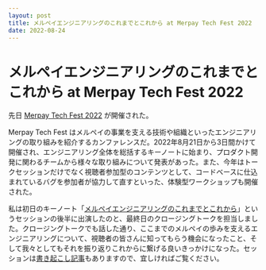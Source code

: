 ```yaml
---
layout: post
title: メルペイエンジニアリングのこれまでとこれから at Merpay Tech Fest 2022
date: 2022-08-24
---
```


# メルペイエンジニアリングのこれまでとこれから at Merpay Tech Fest 2022

先日 [Merpay Tech Fest 2022](https://events.merpay.com/techfest-2022/) が開催された。

Merpay Tech Fest はメルペイの事業を支える技術や組織といったエンジニアリングの取り組みを紹介するカンファレンスだ。2022年8月21日から3日間かけて開催され、エンジニアリング全体を総括するキーノートに始まり、プロダクト開発に関わるチームから様々な取り組みについて発表があった。また、今年はトークセッションだけでなく視聴者参加型のコンテンツとして、コードベースに仕込まれているバグを参加者が協力して直すといった、体験型ワークショップも開催された。

私は初日のキーノート「[メルペイエンジニアリングのこれまでとこれから](https://events.merpay.com/techfest-2022/#day-1_session1)」というセッションの後半に出演したのと、最終日のクロージングトークを担当しました。クロージングトークでも話した通り、ここまでのメルペイの歩みを支えるエンジニアリングについて、視聴者の皆さんに知ってもらう機会になったこと、そして我々としてもそれを振り返りこれからに繋げる良いきっかけになった。セッションは[書き起こし記事](https://engineering.mercari.com/blog/entry/20221018-mtf2022-day1-1/)もありますので、宜しければご覧ください。
